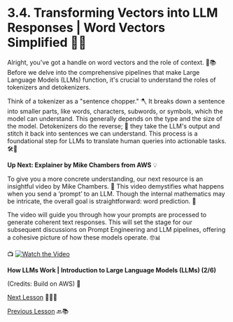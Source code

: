 # 3.4. Transforming Vectors into LLM Responses | Word Vectors Simplified 🧩🤖

Alright, you've got a handle on word vectors and the role of context. 🚀📚 Before we delve into the comprehensive pipelines that make Large Language Models (LLMs) function, it's crucial to understand the roles of tokenizers and detokenizers.

Think of a tokenizer as a "sentence chopper." 🪓 It breaks down a sentence into smaller parts, like words, characters, subwords, or symbols, which the model can understand. This generally depends on the type and the size of the model. Detokenizers do the reverse; 🧵 they take the LLM's output and stitch it back into sentences we can understand. This process is a foundational step for LLMs to translate human queries into actionable tasks. 🛠️💬

**Up Next: Explainer by Mike Chambers from AWS** 💡

To give you a more concrete understanding, our next resource is an insightful video by Mike Chambers. 🎥 This video demystifies what happens when you send a ‘prompt’ to an LLM. Though the internal mathematics may be intricate, the overall goal is straightforward: word prediction. 🤯

The video will guide you through how your prompts are processed to generate coherent text responses. This will set the stage for our subsequent discussions on Prompt Engineering and LLM pipelines, offering a cohesive picture of how these models operate. 🤓📊

📺 [![Watch the Video](https://img.youtube.com/vi/ibr5wmtinG0?si=uFmxljq3yj1NQHy3/0.jpg)](https://youtu.be/ibr5wmtinG0?si=uFmxljq3yj1NQHy3)

**How LLMs Work | Introduction to Large Language Models (LLMs) (2/6)**

(Credits: Build on AWS) 🎉

[Next Lesson](https://github.com/gtech-mulearn/Pathway-AI-Bootcamp/blob/main/Word%20Vectors%20Simplified%20Part-3.md) 📖👣🔜

[Previous Lesson](https://github.com/gtech-mulearn/Pathway-AI-Bootcamp/blob/main/Word%20Vectors%20Simplified%20Part-3.md) 🔙📚
